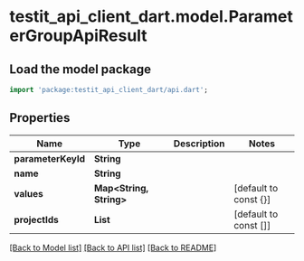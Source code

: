 # testit_api_client_dart.model.ParameterGroupApiResult

## Load the model package
```dart
import 'package:testit_api_client_dart/api.dart';
```

## Properties
Name | Type | Description | Notes
------------ | ------------- | ------------- | -------------
**parameterKeyId** | **String** |  | 
**name** | **String** |  | 
**values** | **Map<String, String>** |  | [default to const {}]
**projectIds** | **List<String>** |  | [default to const []]

[[Back to Model list]](../README.md#documentation-for-models) [[Back to API list]](../README.md#documentation-for-api-endpoints) [[Back to README]](../README.md)


